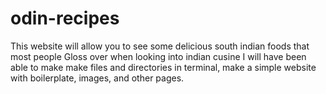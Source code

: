 # odin-recipes
This website will allow you to see some delicious south indian foods that most people 
Gloss over when looking into indian cusine
I will have been able to make make files and directories in terminal, make a simple website with boilerplate, images, and other pages.

